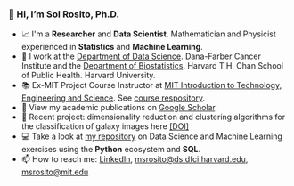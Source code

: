 ### 👋 Hi, I’m Sol Rosito, Ph.D. ###

- :chart_with_upwards_trend: I'm a **Researcher** and **Data Scientist**. Mathematician and Physicist experienced in **Statistics** and **Machine Learning**.
- :muscle: I work at the [Department of Data Science](https://ds.dfci.harvard.edu). Dana-Farber Cancer Institute and the [Department of Biostatistics](https://www.hsph.harvard.edu/biostatistics/). Harvard T.H. Chan School of Public Health. Harvard University.
- :books: Ex-MIT Project Course Instructor at [MIT Introduction to Technology, Engineering and Science](https://mites.mit.edu/discover-mites/mites-semester/). See [course respository](https://github.com/msrosito/data-to-predictions).
- 📖 View my academic publications on [Google Scholar](https://scholar.google.com/citations?hl=es&user=rvD44CsAAAAJ&view_op=list_works&sortby=pubdate).
- :telescope: Recent project: dimensionality reduction and clustering algorithms for the classification of galaxy images here [[DOI]](https://www.aanda.org/articles/aa/full_html/2023/03/aa44707-22/aa44707-22.html)
- :computer: Take a look at [my repository](https://github.com/msrosito/datascience-machinelearning) on Data Science and Machine Learning exercises using the **Python** ecosystem and **SQL**.
- 📫 How to reach me: [LinkedIn](https://www.linkedin.com/in/sol-rosito-phd-3686104a/), msrosito@ds.dfci.harvard.edu, msrosito@mit.edu





<!--
👋 Hi, I’m María Sol Rosito, Ph.D.
- :chart_with_upwards_trend: I'm a **Research Data Scientist**. Mathematician, and Physicist.
- :bar_chart: I'm experienced in **Statistics**, **Machine Learning**, and Astrophysical **Data Analysis**.
- :telescope: See my latest project about dimensionality reduction and clustering algorithms for the classification of galaxy images here [[DOI]](https://www.aanda.org/articles/aa/full_html/2023/03/aa44707-22/aa44707-22.html), and my academic publications at [Google Scholar](https://scholar.google.com/citations?hl=es&user=rvD44CsAAAAJ&view_op=list_works&sortby=pubdate).
- :computer: Take a look at [my repository](https://github.com/msrosito/datascience-machinelearning) on Data Science and Machine Learning exercises using the **Python** ecosystem and **SQL**.
- 📫 How to reach me: [LinkedIn](https://www.linkedin.com/in/sol-rosito-phd-3686104a/), msrosito@gmail.com, msrosito@mit.edu, msrosito@iafe.uba.ar, msrosito@dm.uba.ar.
- :muscle: I'm open to work.
--->


<!-- - 👋 Hi, I’m @msrosito
- 👀 I’m interested in ...
- 🌱 I’m currently learning ...
- 💞️ I’m looking to collaborate on ...
- 📫 How to reach me ...
 -->
<!---
msrosito/msrosito is a ✨ special ✨ repository because its `README.md` (this file) appears on your GitHub profile.
You can click the Preview link to take a look at your changes.
--->
